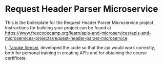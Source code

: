 # Request Header Parser Microservice

This is the boilerplate for the Request Header Parser Microservice project. Instructions for building your project can be found at https://www.freecodecamp.org/learn/apis-and-microservices/apis-and-microservices-projects/request-header-parser-microservice

I, [Tanuke Sensei](https://www.linkedin.com/in/tanukesensei/), developed the code so that the api would work correctly, both for personal training in creating APIs and for obtaining the course certificate.